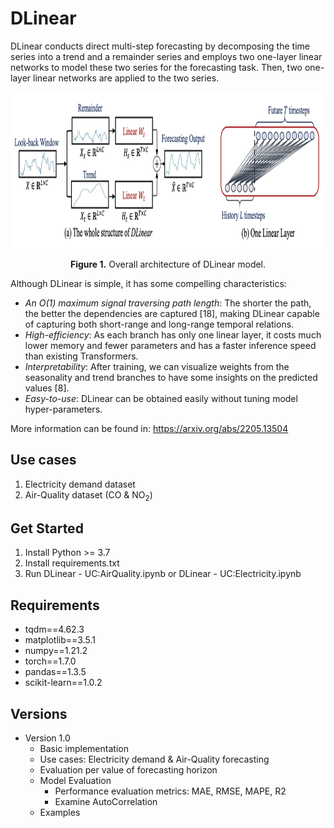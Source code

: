 # DLinear

DLinear conducts direct multi-step forecasting by decomposing the time series into a trend and a remainder series and employs two one-layer linear networks to model these two series for the forecasting task. Then, two one-layer linear networks are applied to the two series.

<p align="center">
<img src=".\utils\pic\DLinear.png" height = "250" alt="" align=center />
<br><br>
<b>Figure 1.</b> Overall architecture of DLinear model.
</p>


Although DLinear is simple, it has some compelling characteristics:

- *An $O(1)$ maximum signal traversing path length*: The shorter the path, the better the dependencies are captured [18], making DLinear capable of capturing both short-range and long-range temporal relations.
- *High-efficiency*: As each branch has only one linear layer, it costs much lower memory and fewer parameters and has a faster inference speed than existing Transformers.
- *Interpretability*: After training, we can visualize weights from the seasonality and trend branches to have some insights on the predicted values [8].
- *Easy-to-use*: DLinear can be obtained easily without tuning model hyper-parameters.

More information can be found in: https://arxiv.org/abs/2205.13504


## Use cases

1. Electricity demand dataset
2. Air-Quality dataset (CO & NO$_2$)


## Get Started
1. Install Python >= 3.7
2. Install requirements.txt
3. Run DLinear - UC:AirQuality.ipynb or DLinear - UC:Electricity.ipynb

## Requirements
- tqdm==4.62.3
- matplotlib==3.5.1
- numpy==1.21.2
- torch==1.7.0
- pandas==1.3.5
- scikit-learn==1.0.2


## Versions
- Version 1.0
  - Basic implementation
  - Use cases: Electricity demand & Air-Quality forecasting
  - Evaluation per value of forecasting horizon
  - Model Evaluation
    - Performance evaluation metrics: MAE, RMSE, MAPE, R2
    - Examine AutoCorrelation 
  - Examples 
